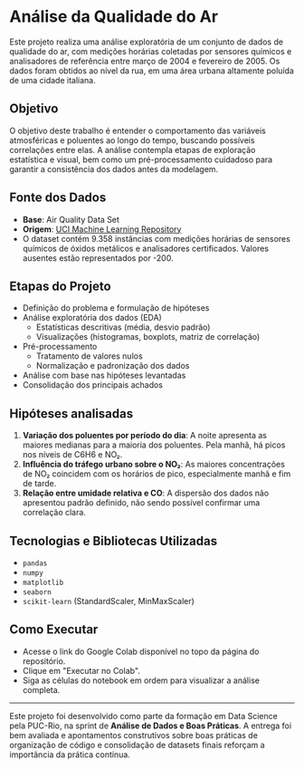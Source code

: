 
# Análise da Qualidade do Ar

Este projeto realiza uma análise exploratória de um conjunto de dados de qualidade do ar, com medições horárias coletadas por sensores químicos e analisadores de referência entre março de 2004 e fevereiro de 2005. Os dados foram obtidos ao nível da rua, em uma área urbana altamente poluída de uma cidade italiana.

## Objetivo

O objetivo deste trabalho é entender o comportamento das variáveis atmosféricas e poluentes ao longo do tempo, buscando possíveis correlações entre elas. A análise contempla etapas de exploração estatística e visual, bem como um pré-processamento cuidadoso para garantir a consistência dos dados antes da modelagem.

## Fonte dos Dados

- **Base**: Air Quality Data Set  
- **Origem**: [UCI Machine Learning Repository](https://archive.ics.uci.edu/dataset/360/air+quality)  
- O dataset contém 9.358 instâncias com medições horárias de sensores químicos de óxidos metálicos e analisadores certificados. Valores ausentes estão representados por -200.

## Etapas do Projeto

- Definição do problema e formulação de hipóteses
- Análise exploratória dos dados (EDA)
  - Estatísticas descritivas (média, desvio padrão)
  - Visualizações (histogramas, boxplots, matriz de correlação)
- Pré-processamento
  - Tratamento de valores nulos
  - Normalização e padronização dos dados
- Análise com base nas hipóteses levantadas
- Consolidação dos principais achados

## Hipóteses analisadas

1. **Variação dos poluentes por período do dia**: A noite apresenta as maiores medianas para a maioria dos poluentes. Pela manhã, há picos nos níveis de C6H6 e NO₂.
2. **Influência do tráfego urbano sobre o NO₂**: As maiores concentrações de NO₂ coincidem com os horários de pico, especialmente manhã e fim de tarde.
3. **Relação entre umidade relativa e CO**: A dispersão dos dados não apresentou padrão definido, não sendo possível confirmar uma correlação clara.

## Tecnologias e Bibliotecas Utilizadas

- `pandas`
- `numpy`
- `matplotlib`
- `seaborn`
- `scikit-learn` (StandardScaler, MinMaxScaler)

## Como Executar

- Acesse o link do Google Colab disponível no topo da página do repositório.
- Clique em "Executar no Colab".
- Siga as células do notebook em ordem para visualizar a análise completa.

---

Este projeto foi desenvolvido como parte da formação em Data Science pela PUC-Rio, na sprint de **Análise de Dados e Boas Práticas**. A entrega foi bem avaliada e apontamentos construtivos sobre boas práticas de organização de código e consolidação de datasets finais reforçam a importância da prática contínua.  
